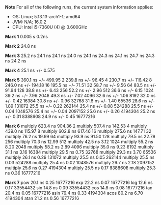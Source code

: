 **Note**
For all of the following runs, the current system information applies:
* OS:   Linux; 5.13.13-arch1-1; amd64
* JVM:  N/A; 16.0.2
* CPU:  Intel i5-7360U (4) @ 3.600GHz

**Mark 1**
0.005 s     0.2ns


**Mark 2**
24.8 ns

**Mark 3**
25.2 ns
24.1 ns
24.1 ns
24.0 ns
24.1 ns
24.3 ns
24.1 ns
24.7 ns
24.3 ns
24.2 ns

**Mark 4**
25.1 ns +/-  0.575

**Mark 5**
360.1 ns +/-   499.95          2
239.8 ns +/-    96.45          4
230.7 ns +/-   116.42          8
246.0 ns +/-   194.18         16
195.5 ns +/-    71.51         32
58.7 ns +/-     9.56         64
83.5 ns +/-    91.94        128
38.8 ns +/-     6.43        256
52.2 ns +/-     2.96        512
36.6 ns +/-     6.15       1024
39.2 ns +/-     7.96       2048
49.3 ns +/-     7.02       4096
32.6 ns +/-     1.06       8192
32.0 ns +/-     0.42      16384
30.8 ns +/-     0.96      32768
31.8 ns +/-     1.40      65536
28.6 ns +/-     1.89     131072
25.5 ns +/-     0.22     262144
25.4 ns +/-     0.08     524288
25.5 ns +/-     0.04    1048576
25.4 ns +/-     0.04    2097152
25.6 ns +/-     0.26    4194304
25.2 ns +/-     0.31    8388608
24.9 ns +/-     0.45   16777216


**Mark 6**
multiply                            623.4 ns     904.36          2
multiply                            507.4 ns     142.53          4
multiply                            439.0 ns     115.97          8
multiply                            602.8 ns     617.46         16
multiply                            275.6 ns     147.71         32
multiply                             76.2 ns      19.99         64
multiply                             93.9 ns      91.50        128
multiply                             79.5 ns      22.79        256
multiply                             70.3 ns      12.99        512
multiply                             42.5 ns       3.12       1024
multiply                             55.2 ns       8.20       2048
multiply                             58.2 ns       2.89       4096
multiply                             35.0 ns       9.23       8192
multiply                             31.1 ns       3.16      16384
multiply                             29.5 ns       0.75      32768
multiply                             29.3 ns       3.70      65536
multiply                             26.1 ns       0.29     131072
multiply                             25.5 ns       0.05     262144
multiply                             25.5 ns       0.03     524288
multiply                             25.4 ns       0.02    1048576
multiply                             26.7 ns       2.18    2097152
multiply                             25.6 ns       0.27    4194304
multiply                             25.5 ns       0.17    8388608
multiply                             25.3 ns       0.36   16777216


**Mark 7**
pow                                  20.1 ns       0.25   16777216
exp                                  22.2 ns       0.07   16777216
log                                  12.6 ns       0.17   33554432
sin                                  14.8 ns       0.09   33554432
cos                                  14.8 ns       0.08   16777216
tan                                  20.4 ns       0.05   16777216
asin                                 79.4 ns       0.33    4194304
acos                                 80.2 ns       6.70    4194304
atan                                 21.2 ns       0.56   16777216
